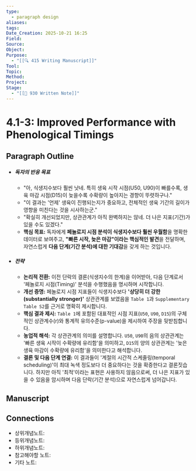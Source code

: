 ```yaml
---
type:
  - paragraph design
aliases:
tags:
Date_Creation: 2025-10-21 16:25
Field:
Source:
Object:
Purpose:
  - "[[🔍 415 Writing Manuscript]]"
Tool:
Topic:
Method:
Project:
Stage:
  - "[[📝 930 Written Note]]"
---
```


# 4.1-3: Improved Performance with Phenological Timings

## Paragraph Outline
- ##### 독자의 반응 목표
    - "아, 식생지수보다 훨씬 낫네. 특히 생육 시작 시점(U50, U90)이 빠를수록, 생육 마감 시점(D15)이 늦을수록 수확량이 높아지는 경향이 뚜렷하구나."
    - "이 결과는 '언제' 생육이 진행되는지가 중요하고, 전체적인 생육 기간의 길이가 영향을 미친다는 것을 시사하는군."
    - "확실히 개선되었지만, 상관관계가 아직 완벽하지는 않네. 더 나은 지표(기간)가 있을 수도 있겠다."
    - **핵심 목표:** 독자에게 **페놀로지 시점 분석이 식생지수보다 훨씬 우월함**을 명확한 데이터로 보여주고, **"빠른 시작, 늦은 마감"이라는 핵심적인 발견**을 전달하며, 자연스럽게 **다음 단계(기간 분석)에 대한 기대감**을 갖게 하는 것입니다.
- ##### 전략
    - **논리적 전환:** 이전 단락의 결론(식생지수의 한계)을 이어받아, 다음 단계로서 '페놀로지 시점(Timing)' 분석을 수행했음을 명시하며 시작합니다.
    - **개선 증명:** 페놀로지 시점 지표들이 식생지수보다 **'상당히 더 강한(substantially stronger)'** 상관관계를 보였음을 `Table 1`과 `Supplementary Table S2`를 근거로 명확히 제시합니다.
    - **핵심 결과 제시:** `Table 1`에 포함된 대표적인 시점 지표(`U50`, `U90`, `D15`)의 구체적인 상관계수(r)와 통계적 유의수준(p-value)을 제시하여 주장을 뒷받침합니다.
    - **농업적 해석:** 각 상관관계의 의미를 설명합니다. `U50`, `U90`의 음의 상관관계는 '빠른 생육 시작이 수확량에 유리함'을 의미하고, `D15`의 양의 상관관계는 '늦은 생육 마감이 수확량에 유리함'을 의미한다고 해석합니다.
    - **결론 및 다음 단계 연결:** 이 결과들이 '계절의 시간적 스케줄링(temporal scheduling)'이 최대 녹색 정도보다 더 중요하다는 것을 확증한다고 결론짓습니다. 하지만 아직 '최적'이라는 표현은 사용하지 않음으로써, 더 나은 지표가 있을 수 있음을 암시하며 다음 단락(기간 분석)으로 자연스럽게 넘어갑니다.

## Manuscript




## Connections
- 상위개념노트: 
- 등위개념노트:
- 하위개념노트:
- 참고해야할 노트:
- 기타 노트:

